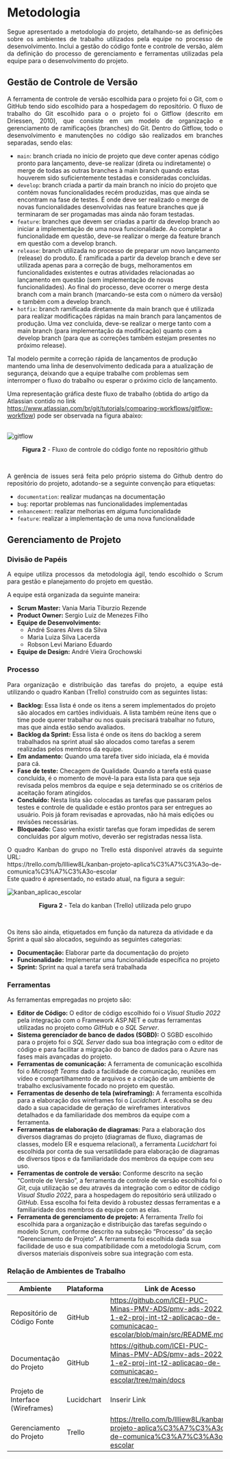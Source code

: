 
# Metodologia

<p align="justify">Segue apresentado a metodologia do projeto, detalhando-se as definições sobre os ambientes de trabalho utilizados pela equipe no processo de desenvolvimento. Inclui a gestão do código fonte e controle de versão, além da definição do processo de gerenciamento e ferramentas utilizadas pela equipe para o desenvolvimento do projeto.</p>

## Gestão de Controle de Versão

<p align="justify">A ferramenta de controle de versão escolhida para o projeto foi o Git, com o GitHub tendo sido escolhido para a hospedagem do repositório. O fluxo de trabalho do Git escolhido para o o projeto foi o Gitflow (descrito em Driessen, 2010), que consiste em um modelo de organização e gerenciamento de ramificações (branches) do Git. Dentro do Gitflow, todo o desenvolvimento e manutenções no código são realizados em branches separadas, sendo elas:
     
- `main`: branch criada no início de projeto que deve conter apenas código pronto para lançamento, deve-se realizar (direta ou indiretamente) o merge de todas as outras branches à main branch quando estas houverem sido suficientemente testadas e consideradas concluídas.
- `develop`: branch criada a partir da main branch no início do projeto que contém novas funcionalidades recém produzidas, mas que ainda se encontram na fase de testes. É onde deve ser realizado o merge de novas funcionalidades desenvolvidas nas feature branches que já terminaram de ser progamadas mas ainda não foram testadas.
- `feature`: branches que devem ser criadas a partir da develop branch ao iniciar a implementação de uma nova funcionalidade. Ao completar a funcionalidade em questão, deve-se realizar o merge da feature branch em questão com a develop branch.    
- `release`: branch utilizada no processo de preparar um novo lançamento (release) do produto. É ramificada a partir da develop branch e deve ser utilizada apenas para a correção de bugs, melhoramentos em funcionalidades existentes e outras atividades relacionadas ao lançamento em questão (sem implementação de novas funcionalidades). Ao final do processo, deve ocorrer o merge desta branch com a main branch (marcando-se esta com o número da versão) e também com a develop branch.
- `hotfix`: branch ramificada diretamente da main branch que é utilizada para realizar modificações rápidas na main branch para lançamentos de produção. Uma vez concluída, deve-se realizar o merge tanto com a main branch (para implementação da modificação) quanto com a develop branch (para que as correções também estejam presentes no próximo release).
     
Tal modelo permite a correção rápida de lançamentos de produção mantendo uma linha de desenvolvimento dedicada para a atualização de segurança, deixando que a equipe trabalhe com problemas sem interromper o fluxo do trabalho ou esperar o próximo ciclo de lançamento. 
     
Uma representação gráfica deste fluxo de trabalho (obtida do artigo da Atlassian contido no link https://www.atlassian.com/br/git/tutorials/comparing-workflows/gitflow-workflow) pode ser observada na figura abaixo:</p>
<br>
![gitflow](https://user-images.githubusercontent.com/74699119/159187821-2242dcea-f38f-4f8a-b2ef-0991bdfdd0b8.png)
<p align="center"><b>Figura 2</b> - Fluxo de controle do código fonte no repositório github  </p>
<br>
</div> 
<p align="justify">A gerência de issues será feita pelo próprio sistema do Github dentro do repositório do projeto, adotando-se a seguinte convenção para
etiquetas:</p>

- `documentation`: realizar mudanças na documentação
- `bug`: reportar problemas nas funcionalidades implementadas
- `enhancement`: realizar melhorias em alguma funcionalidade
- `feature`: realizar a implementação de uma nova funcionalidade

## Gerenciamento de Projeto

### Divisão de Papéis

<p align="justify">A equipe utiliza processos da metodologia ágil, tendo escolhido o Scrum para gestão e planejamento do projeto em questão.</p>

A equipe está organizada da seguinte maneira:
- **Scrum Master:** Vania Maria Tiburzio Rezende
- **Product Owner:** Sergio Luiz de Menezes Filho
- **Equipe de Desenvolvimento:**
     - André Soares Alves da Silva
     - Maria Luiza Silva Lacerda
     - Robson Levi Mariano Eduardo
- **Equipe de Design:** André Vieira Grochowski

### Processo

<p align="justify">Para organização e distribuição das tarefas do projeto, a equipe está utilizando o quadro Kanban (Trello) construído com as seguintes listas:</p>

- **Backlog:** Essa lista é onde os itens a serem implementados do projeto são alocados em cartões individuais. A lista também reúne itens que o time pode querer trabalhar ou nos quais precisará trabalhar no futuro, mas que ainda estão sendo avaliados.
- **Backlog da Sprint:** Essa lista é onde os itens do backlog a serem trabalhados na sprint atual são alocados como tarefas a serem realizadas pelos membros da equipe.
- **Em andamento:** Quando uma tarefa tiver sido iniciada, ela é movida para cá.
- **Fase de teste:** Checagem de Qualidade. Quando a tarefa está quase concluída, é o momento de movê-la para esta lista para que seja revisada pelos membros da equipe e seja determinado se os critérios de aceitação foram atingidos.
- **Concluído:** Nesta lista são colocadas as tarefas que passaram pelos testes e controle de qualidade e estão prontos para ser entregues ao usuário. Pois já foram revisadas e aprovadas, não há mais edições ou revisões necessárias.
- **Bloqueado:** Caso venha existir tarefas que foram impedidas de serem concluídas por algum motivo, deverão ser registradas nessa lista.

<p align="justify">O quadro Kanban do grupo no Trello está disponível através da seguinte URL:
<br>
https://trello.com/b/lIIiew8L/kanban-projeto-aplica%C3%A7%C3%A3o-de-comunica%C3%A7%C3%A3o-escolar
<br>
Este quadro é apresentado, no estado atual, na figura a seguir:</p>
   
![kanban_aplicao_escolar](https://user-images.githubusercontent.com/74699119/159126256-41b9e6b5-ba53-4fb8-b330-8791734e1cd4.png)
<p align="center"><b>Figura 2</b> - Tela do kanban (Trello) utilizada pelo grupo</p>
<br>

Os itens são ainda, etiquetados em função da natureza da atividade e da Sprint a qual são alocados, seguindo as seguintes categorias:

- **Documentação:** Elaborar parte da documentação do projeto
- **Funcionalidade:** Implementar uma funcionalidade específica no projeto
- **Sprint:** Sprint na qual a tarefa será trabalhada
 
### Ferramentas

As ferramentas empregadas no projeto são:
- **Editor de Código:** O editor de código escolhido foi o _Visual Studio 2022_ pela integração com o Framework ASP.NET e outras ferramentas utilizadas no projeto como _GitHub_ e o _SQL Server_.
- **Sistema gerenciador de banco de dados (SGBD):** O SGBD escolhido para o projeto foi o _SQL Server_ dado sua boa integração com o editor de código e para facilitar a migração do banco de dados para o Azure nas fases mais avançadas do projeto.
- **Ferramentas de comunicação:** A ferramenta de comunicação escolhida foi o _Microsoft Teams_ dado a facilidade de comunicação, reuniões em vídeo e compartilhamento de arquivos e a criação de um ambiente de trabalho exclusivamente focado no projeto em questão.
- **Ferramentas de desenho de tela (wireframing):** A ferramenta escolhida para a elaboração dos wireframes foi o _Lucidchart_. A escolha se deu dado a sua capacidade de geração de wireframes interativos detalhados e da familiaridade dos membros da equipe com a ferramenta.
- **Ferramentas de elaboração de diagramas:** Para a elaboração dos diversos diagramas do projeto (diagramas de fluxo, diagramas de classes, modelo ER e esquema relacional), a ferramenta _Lucidchart_ foi escolhida por conta de sua versatilidade para elaboração de diagramas de diversos tipos e da familiaridade dos membros da equipe com seu uso.
- **Ferramentas de controle de versão:** Conforme descrito na seção “Controle de Versão”, a ferramenta de controle de versão escolhida foi o _Git_, cuja utilização se deu através da integração com o editor de código _Visual Studio 2022_, para a hospedagem do repositório será utilizado o _GitHub_. Essa escolha foi feita devido à robustez dessas ferramentas e a familiaridade dos membros da equipe com as elas.
- **Ferramenta de gerenciamento de projeto:** A ferramenta _Trello_ foi escolhida para a organização e distribuição das tarefas seguindo o modelo Scrum, conforme descrito na subseção “Processo” da seção “Gerenciamento de Projeto”. A ferramenta foi escolhida dada sua facilidade de uso e sua compatibilidade com a metodologia Scrum, com diversos materiais disponíveis sobre sua integração com esta.
 
### Relação de Ambientes de Trabalho
   
| Ambiente      | Plataforma                | Link de Acesso             |
|---------------|---------------------------|----------------------------|
| Repositório de Código Fonte | GitHub | https://github.com/ICEI-PUC-Minas-PMV-ADS/pmv-ads-2022-1-e2-proj-int-t2-aplicacao-de-comunicacao-escolar/blob/main/src/README.md |
| Documentação do Projeto | GitHub | https://github.com/ICEI-PUC-Minas-PMV-ADS/pmv-ads-2022-1-e2-proj-int-t2-aplicacao-de-comunicacao-escolar/tree/main/docs |
| Projeto de Interface (Wireframes) | Lucidchart | Inserir Link |
| Gerenciamento do Projeto | Trello | https://trello.com/b/lIIiew8L/kanban-projeto-aplica%C3%A7%C3%A3o-de-comunica%C3%A7%C3%A3o-escolar |

